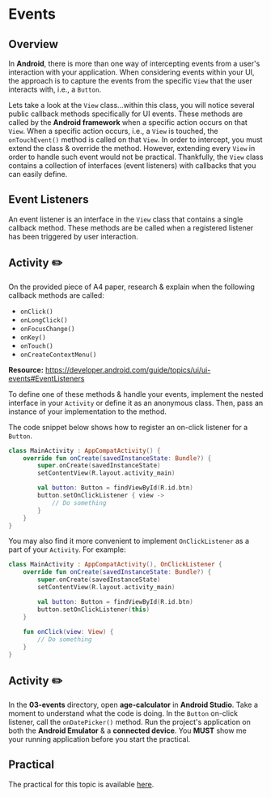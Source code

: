 # **Events**

## Overview
In **Android**, there is more than one way of intercepting events from a user's interaction with your application. When considering events within your UI, the approach is to capture the events from the specific `View` that the user interacts with, i.e., a `Button`.

Lets take a look at the `View` class...within this class, you will notice several public callback methods specifically for UI events. These methods are called by the **Android framework** when a specific action occurs on that `View`. When a specific action occurs, i.e., a `View` is touched, the `onTouchEvent()` method is called on that `View`. In order to intercept, you must extend the class & override the method. However, extending every `View` in order to handle such event would not be practical. Thankfully, the `View` class contains a collection of interfaces (event listeners) with callbacks that you can easily define. 

## Event Listeners
An event listener is an interface in the `View` class that contains a single callback method. These methods are be called when a registered listener has been triggered by user interaction.

## Activity ✏️

On the provided piece of A4 paper, research & explain when the following callback methods are called:
- `onClick()`
- `onLongClick()`
- `onFocusChange()`
- `onKey()`
- `onTouch()`
- `onCreateContextMenu()`

**Resource:** https://developer.android.com/guide/topics/ui/ui-events#EventListeners

To define one of these methods & handle your events, implement the nested interface in your `Activity` or define it as an anonymous class. Then, pass an instance of your implementation to the method.

The code snippet below shows how to register an on-click listener for a `Button`.

```kotlin
class MainActivity : AppCompatActivity() {
    override fun onCreate(savedInstanceState: Bundle?) {
        super.onCreate(savedInstanceState)
        setContentView(R.layout.activity_main)

        val button: Button = findViewById(R.id.btn)
        button.setOnClickListener { view ->
            // Do something
        }
    }
}
```

You may also find it more convenient to implement `OnClickListener` as a part of your `Activity`. For example:

```kotlin
class MainActivity : AppCompatActivity(), OnClickListener {
    override fun onCreate(savedInstanceState: Bundle?) {
        super.onCreate(savedInstanceState)
        setContentView(R.layout.activity_main)

        val button: Button = findViewById(R.id.btn)
        button.setOnClickListener(this)
    }
    
    fun onClick(view: View) {
        // Do something
    }
}
```

## Activity ✏️
In the **03-events** directory, open **age-calculator** in **Android Studio**. Take a moment to understand what the code is doing. In the `Button` on-click listener, call the `onDatePicker()` method. Run the project's application on both the **Android Emulator** & a **connected device**. You **MUST** show me your running application before you start the practical.

## Practical
The practical for this topic is available [here](https://github.com/otago-polytechnic-bit-courses/IN721-mobile-app-dev/blob/master/03-events/practical-03-events.pdf).
